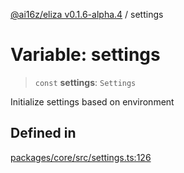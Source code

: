 [@ai16z/eliza v0.1.6-alpha.4](../index.md) / settings

# Variable: settings

> `const` **settings**: `Settings`

Initialize settings based on environment

## Defined in

[packages/core/src/settings.ts:126](https://github.com/HeySquib/eliza/blob/main/packages/core/src/settings.ts#L126)
